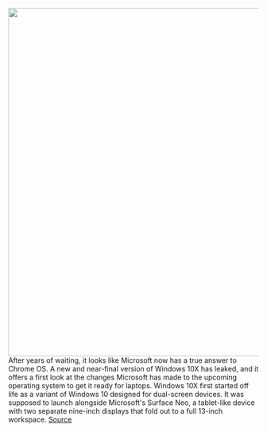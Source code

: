 <img src='https://cdn.vox-cdn.com/thumbor/Z1K0dFIL56simAcqdo8m0dgrowY=/0x0:1320x880/1200x800/filters:focal(555x335:765x545)/cdn.vox-cdn.com/uploads/chorus_image/image/68666520/windows10xhandson.0.jpg' width='700px' /><br/>
After years of waiting, it looks like Microsoft now has a true answer to Chrome OS. A new and near-final version of Windows 10X has leaked, and it offers a first look at the changes Microsoft has made to the upcoming operating system to get it ready for laptops. Windows 10X first started off life as a variant of Windows 10 designed for dual-screen devices. It was supposed to launch alongside Microsoft's Surface Neo, a tablet-like device with two separate nine-inch displays that fold out to a full 13-inch workspace.
<a href='https://www.theverge.com/2021/1/14/22230554/microsoft-windows-10x-leak-chrome-os-chromebooks-hands-on'> Source <a/>